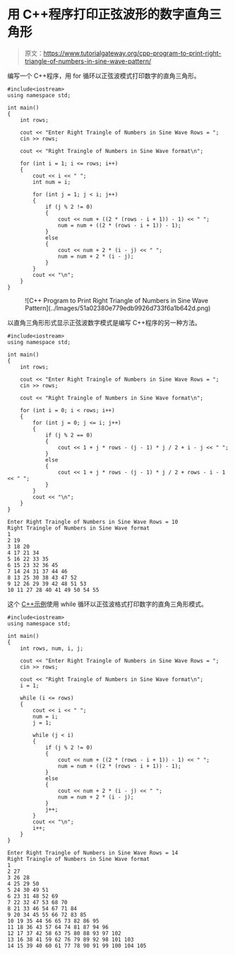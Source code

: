 # 用 C++程序打印正弦波形的数字直角三角形

> 原文：<https://www.tutorialgateway.org/cpp-program-to-print-right-triangle-of-numbers-in-sine-wave-pattern/>

编写一个 C++程序，用 for 循环以正弦波模式打印数字的直角三角形。

```
#include<iostream>
using namespace std;

int main()
{
	int rows;

	cout << "Enter Right Traingle of Numbers in Sine Wave Rows = ";
	cin >> rows;

	cout << "Right Traingle of Numbers in Sine Wave format\n";

	for (int i = 1; i <= rows; i++)
	{
		cout << i << " ";
		int num = i;

		for (int j = 1; j < i; j++)
		{
			if (j % 2 != 0)
			{
				cout << num + ((2 * (rows - i + 1)) - 1) << " ";
				num = num + ((2 * (rows - i + 1)) - 1);
			}
			else
			{
				cout << num + 2 * (i - j) << " ";
				num = num + 2 * (i - j);
			}
		}
		cout << "\n";
	}
}
```

<figure class="wp-block-image size-large">![C++ Program to Print Right Triangle of Numbers in Sine Wave Pattern](../Images/51a02380e779edb9926d733f6a1b642d.png)</figure>

以直角三角形形式显示正弦波数字模式是编写 C++程序的另一种方法。

```
#include<iostream>
using namespace std;

int main()
{
	int rows;

	cout << "Enter Right Traingle of Numbers in Sine Wave Rows = ";
	cin >> rows;

	cout << "Right Traingle of Numbers in Sine Wave format\n";

	for (int i = 0; i < rows; i++)
	{
		for (int j = 0; j <= i; j++)
		{
			if (j % 2 == 0)
			{
				cout << 1 + j * rows - (j - 1) * j / 2 + i - j << " ";
			}
			else
			{
				cout << 1 + j * rows - (j - 1) * j / 2 + rows - i - 1 << " ";
			}
		}
		cout << "\n";
	}
}
```

```
Enter Right Traingle of Numbers in Sine Wave Rows = 10
Right Traingle of Numbers in Sine Wave format
1 
2 19 
3 18 20 
4 17 21 34 
5 16 22 33 35 
6 15 23 32 36 45 
7 14 24 31 37 44 46 
8 13 25 30 38 43 47 52 
9 12 26 29 39 42 48 51 53 
10 11 27 28 40 41 49 50 54 55 
```

这个 [C++示例](https://www.tutorialgateway.org/cpp-programs/)使用 while 循环以正弦波格式打印数字的直角三角形模式。

```
#include<iostream>
using namespace std;

int main()
{
	int rows, num, i, j;

	cout << "Enter Right Traingle of Numbers in Sine Wave Rows = ";
	cin >> rows;

	cout << "Right Traingle of Numbers in Sine Wave format\n";
	i = 1;

	while (i <= rows)
	{
		cout << i << " ";
		num = i;
		j = 1;

		while (j < i)
		{
			if (j % 2 != 0)
			{
				cout << num + ((2 * (rows - i + 1)) - 1) << " ";
				num = num + ((2 * (rows - i + 1)) - 1);
			}
			else
			{
				cout << num + 2 * (i - j) << " ";
				num = num + 2 * (i - j);
			}
			j++;
		}
		cout << "\n";
		i++;
	}
}
```

```
Enter Right Traingle of Numbers in Sine Wave Rows = 14
Right Traingle of Numbers in Sine Wave format
1 
2 27 
3 26 28 
4 25 29 50 
5 24 30 49 51 
6 23 31 48 52 69 
7 22 32 47 53 68 70 
8 21 33 46 54 67 71 84 
9 20 34 45 55 66 72 83 85 
10 19 35 44 56 65 73 82 86 95 
11 18 36 43 57 64 74 81 87 94 96 
12 17 37 42 58 63 75 80 88 93 97 102 
13 16 38 41 59 62 76 79 89 92 98 101 103 
14 15 39 40 60 61 77 78 90 91 99 100 104 105 
```